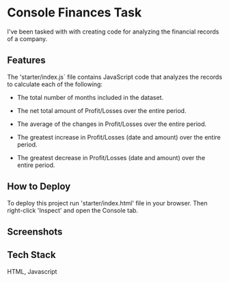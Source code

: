 # Console Finances Task

I've been tasked with with creating code for analyzing the financial records of a company. 



## Features

The 'starter/index.js` file contains JavaScript code that analyzes the records to calculate each of the following:

* The total number of months included in the dataset.

* The net total amount of Profit/Losses over the entire period.

* The average of the changes in Profit/Losses over the entire period.
  
* The greatest increase in Profit/Losses (date and amount) over the entire period.

* The greatest decrease in Profit/Losses (date and amount) over the entire period.



## How to Deploy

To deploy this project run 'starter/index.html' file in your browser. Then right-click 'Inspect' and open the Console tab. 



## Screenshots




## Tech Stack

HTML, Javascript